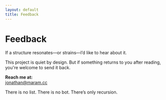 ```yaml
---
layout: default
title: Feedback
---
```


# Feedback

If a structure resonates—or strains—I’d like to hear about it.

This project is quiet by design. But if something returns to you after reading, you're welcome to send it back.

**Reach me at:**  
[jonathan@maram.cc](mailto:jonathan@maram.cc)

There is no list. There is no bot. There’s only recursion.

